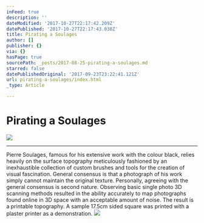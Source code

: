 ```yaml
---
inFeed: true
description: ''
dateModified: '2017-10-27T22:17:42.209Z'
datePublished: '2017-10-27T22:17:43.038Z'
title: Pirating a Soulages
author: []
publisher: {}
via: {}
hasPage: true
sourcePath: _posts/2017-08-25-pirating-a-soulages.md
starred: false
datePublishedOriginal: '2017-09-23T23:22:41.121Z'
url: pirating-a-soulages/index.html
_type: Article

---
```

# Pirating a Soulages
![](https://s3-us-west-2.amazonaws.com/the-grid-img/p/630bcefe53c6563d67d002e491107f313fde6915.jpg)

---

Pierre Soulages, famous for his extensive work with the colour black, relies heavily on the surface topography meticulously fashioned by an inexhaustible collection of custom brushes and tools for the creation of visual fascination. General consensus is that a photograph of his work simply cannot maintain the original texture. Personally, agreeing with the general consensus is second nature. Observing basic single photo 3D scanning methods resulted in the ability accurately to map photographs found online in 3D space with an acceptable amount of noise. The result is a printable topography. A sample 17.5cm sided square was printed with a plaster printer as a demonstration. ![](https://s3-us-west-2.amazonaws.com/the-grid-img/p/fc2029156b01e11249dbe6501b3e1c148c35b295.jpg)